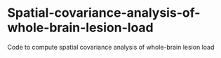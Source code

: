 # Spatial-covariance-analysis-of-whole-brain-lesion-load
Code to compute spatial covariance analysis of whole-brain lesion load
